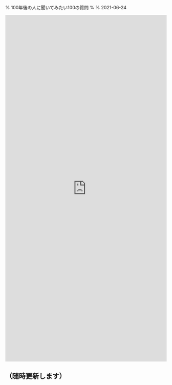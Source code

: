 % 100年後の人に聞いてみたい100の質問
%
% 2021-06-24

<iframe src="https://docs.google.com/forms/d/e/1FAIpQLSd2LpM5cM6fS44PeMmj3nt-N14XZV0gQnvearOcPJwiXlYeTQ/viewform?embedded=true" width="100%" height="1083" frameborder="0" marginheight="0" marginwidth="0">読み込んでいます…</iframe>


## （随時更新します）



